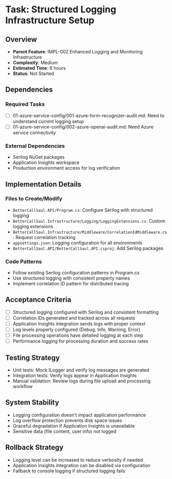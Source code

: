 # Task: Structured Logging Infrastructure Setup

## Overview
- **Parent Feature**: IMPL-002 Enhanced Logging and Monitoring Infrastructure
- **Complexity**: Medium
- **Estimated Time**: 6 hours
- **Status**: Not Started

## Dependencies
### Required Tasks
- [ ] 01-azure-service-config/001-azure-form-recognizer-audit.md: Need to understand current logging setup
- [ ] 01-azure-service-config/002-azure-openai-audit.md: Need Azure service connectivity

### External Dependencies
- Serilog NuGet packages
- Application Insights workspace
- Production environment access for log verification

## Implementation Details
### Files to Create/Modify
- `BetterCallSaul.API/Program.cs`: Configure Serilog with structured logging
- `BetterCallSaul.Infrastructure/Logging/LoggingExtensions.cs`: Custom logging extensions
- `BetterCallSaul.Infrastructure/Middleware/CorrelationIdMiddleware.cs`: Request correlation tracking
- `appsettings.json`: Logging configuration for all environments
- `BetterCallSaul.API/BetterCallSaul.API.csproj`: Add Serilog packages

### Code Patterns
- Follow existing Serilog configuration patterns in Program.cs
- Use structured logging with consistent property names
- Implement correlation ID pattern for distributed tracing

## Acceptance Criteria
- [ ] Structured logging configured with Serilog and consistent formatting
- [ ] Correlation IDs generated and tracked across all requests
- [ ] Application Insights integration sends logs with proper context
- [ ] Log levels properly configured (Debug, Info, Warning, Error)
- [ ] File processing operations have detailed logging at each step
- [ ] Performance logging for processing duration and success rates

## Testing Strategy
- Unit tests: Mock ILogger and verify log messages are generated
- Integration tests: Verify logs appear in Application Insights
- Manual validation: Review logs during file upload and processing workflow

## System Stability
- Logging configuration doesn't impact application performance
- Log overflow protection prevents disk space issues
- Graceful degradation if Application Insights is unavailable
- Sensitive data (file content, user info) not logged

## Rollback Strategy
- Logging level can be increased to reduce verbosity if needed
- Application Insights integration can be disabled via configuration
- Fallback to console logging if structured logging fails
